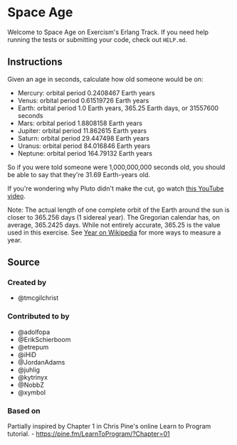 # Space Age

Welcome to Space Age on Exercism's Erlang Track.
If you need help running the tests or submitting your code, check out `HELP.md`.

## Instructions

Given an age in seconds, calculate how old someone would be on:

- Mercury: orbital period 0.2408467 Earth years
- Venus: orbital period 0.61519726 Earth years
- Earth: orbital period 1.0 Earth years, 365.25 Earth days, or 31557600 seconds
- Mars: orbital period 1.8808158 Earth years
- Jupiter: orbital period 11.862615 Earth years
- Saturn: orbital period 29.447498 Earth years
- Uranus: orbital period 84.016846 Earth years
- Neptune: orbital period 164.79132 Earth years

So if you were told someone were 1,000,000,000 seconds old, you should
be able to say that they're 31.69 Earth-years old.

If you're wondering why Pluto didn't make the cut, go watch [this YouTube video][pluto-video].

Note: The actual length of one complete orbit of the Earth around the sun is closer to 365.256 days (1 sidereal year).
The Gregorian calendar has, on average, 365.2425 days.
While not entirely accurate, 365.25 is the value used in this exercise.
See [Year on Wikipedia][year] for more ways to measure a year.

[pluto-video]: https://www.youtube.com/watch?v=Z_2gbGXzFbs
[year]: https://en.wikipedia.org/wiki/Year#Summary

## Source

### Created by

- @tmcgilchrist

### Contributed to by

- @adolfopa
- @ErikSchierboom
- @etrepum
- @iHiD
- @JordanAdams
- @juhlig
- @kytrinyx
- @NobbZ
- @xymbol

### Based on

Partially inspired by Chapter 1 in Chris Pine's online Learn to Program tutorial. - https://pine.fm/LearnToProgram/?Chapter=01